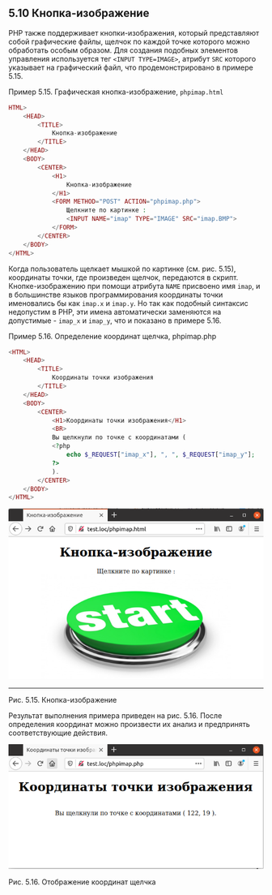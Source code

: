 ## 5.10 Кнопка-изображение
РНР также поддерживает кнопки-изображения, который представляют 
собой графические файлы, щелчок по каждой точке которого можно обработать особым образом. Для создания подобных элементов управления используется тег `<INРUT TYPE=IMAGE>`, атрибут `SRC` которого указывает на графический файл, что продемонстрировано в примере 5.15.  

Пример 5.15. Графическая кнопка-изображение, `phpimap.html`
```php
HTML>
    <HEAD>
        <TITLE>
            Кнопка-изображение
        </TITLE>
    </HEAD>
    <BODY>
        <CENTER>
            <H1>
                Кнопка-изображение
            </H1>
            <FORM METHOD="POST" ACTION="phpimap.php">
                Щелкните по картинке :
                <INPUT NAME="imap" TYPE="IMAGE" SRC="imap.BMP">
            </FORM>
        </CENTER>
    </BODY>
</HTML>
```  
Когда пользователь щелкает мышкой по картинке (см. рис. 5.15), координаты точки, где произведен щелчок, передаются в скрипт. Кнопке-изображению при помощи атрибута `NAME` присвоено имя `imap`, и в большинстве языков программирования координаты точки именовались бы как `imap.x` и `imap.y`.
Но так как подобный синтаксис недопустим в РНР, эти имена автоматически заменяются на допустимые - `imap_x` и `imap_y`, что и показано в примере 5.16.  

Пример 5.16. Определение координат щелчка, phpimap.php
```php
<HTML>
    <HEAD>
        <TITLE>
            Координаты точки изображения
        </TITLE>
    </HEAD>
    <BODY>
        <CENTER>
            <H1>Координаты точки изображения</H1>
            <BR>
            Вы щелкнули по точке с координатами (
            <?php
                echo $_REQUEST["imap_x"], ", ", $_REQUEST["imap_y"];
            ?>
            ).
        </CENTER>
    </BODY>
</HTML>
```  
![Кнопка-изображение](images/knopka-izobrazhenie.png)
*****
Рис. 5.15. Кнопка-изображение

Результат выполнения примера приведен на рис. 5.16. После определения координат можно произвести их анализ и предпринять соответствующие действия. 

![ Кнопка-изображение](images/knopka-izobrazhenie2.png)  

Рис. 5.16. Отображение координат щелчка

